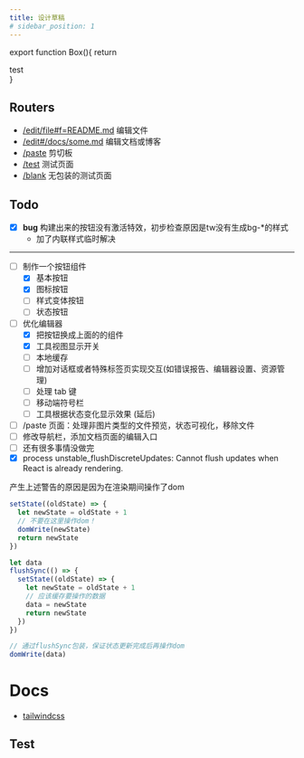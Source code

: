 ```yaml
---
title: 设计草稿
# sidebar_position: 1
---
```


<!-- JSX -->

export function Box(){
  return <div className='h-32 bg-gray-500 text-white'>test</div>
}

<!-- END JSX -->

## Routers

- [/edit/file#f=README.md](/edit/file#f=README.md&f=static/test.sh&f=static/test.java)  编辑文件
- [/edit#/docs/some.md](/edit#/docs/some.md)  编辑文档或博客
- [/paste](/paste)   剪切板
- [/test](/test) 测试页面
- [/blank](/blank) 无包装的测试页面



## Todo
- [x] **bug** 构建出来的按钮没有激活特效，初步检查原因是tw没有生成bg-*的样式
  - 加了内联样式临时解决 

---
- [ ] 制作一个按钮组件
  - [x] 基本按钮
  - [X] 图标按钮
  - [ ] 样式变体按钮
  - [ ] 状态按钮
- [ ] 优化编辑器
  - [x] 把按钮换成上面的的组件
  - [x] 工具视图显示开关
  - [ ] 本地缓存
  - [ ] 增加对话框或者特殊标签页实现交互(如错误报告、编辑器设置、资源管理)
  - [ ] 处理 tab 键
  - [ ] 移动端符号栏
  - [ ] 工具根据状态变化显示效果 (延后)
- [ ] /paste 页面：处理非图片类型的文件预览，状态可视化，移除文件
- [ ] 修改导航栏，添加文档页面的编辑入口
- [ ] 还有很多事情没做完
- [x] process  unstable_flushDiscreteUpdates: Cannot flush updates when React is already rendering.
  
产生上述警告的原因是因为在渲染期间操作了dom
```jsx
setState((oldState) => {
  let newState = oldState + 1
  // 不要在这里操作dom！
  domWrite(newState)
  return newState
})
```

```jsx
let data  
flushSync(() => {
  setState((oldState) => {
    let newState = oldState + 1
    // 应该缓存要操作的数据
    data = newState
    return newState
  })
})

// 通过flushSync包装，保证状态更新完成后再操作dom
domWrite(data)
```

# Docs
- [tailwindcss](https://tailwindcss.com/docs/customizing-colors)



## Test

<Box />





















